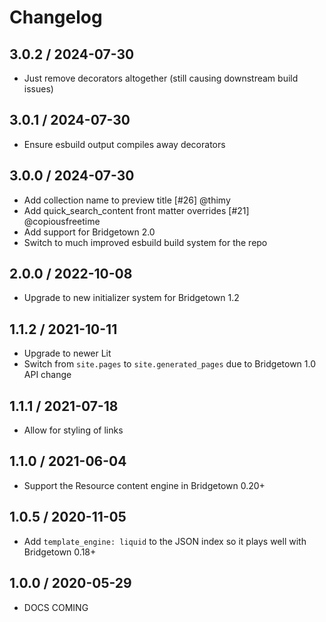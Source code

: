 # Changelog

## 3.0.2 / 2024-07-30

* Just remove decorators altogether (still causing downstream build issues)

## 3.0.1 / 2024-07-30

* Ensure esbuild output compiles away decorators

## 3.0.0 / 2024-07-30

* Add collection name to preview title [#26] @thimy
* Add quick_search_content front matter overrides [#21] @copiousfreetime
* Add support for Bridgetown 2.0
* Switch to much improved esbuild build system for the repo

## 2.0.0 / 2022-10-08

* Upgrade to new initializer system for Bridgetown 1.2

## 1.1.2 / 2021-10-11

* Upgrade to newer Lit
* Switch from `site.pages` to `site.generated_pages` due to Bridgetown 1.0 API change

## 1.1.1 / 2021-07-18

* Allow for styling of links

## 1.1.0 / 2021-06-04

* Support the Resource content engine in Bridgetown 0.20+

## 1.0.5 / 2020-11-05

* Add `template_engine: liquid` to the JSON index so it plays well with Bridgetown 0.18+

## 1.0.0 / 2020-05-29

* DOCS COMING
